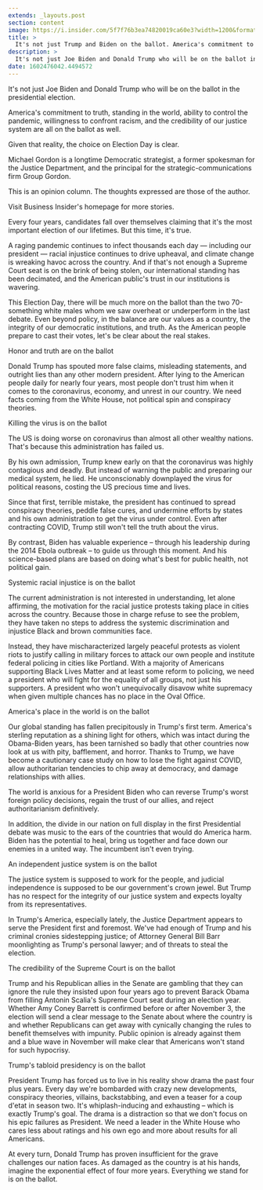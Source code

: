 ```yaml
--- 
extends: _layouts.post 
section: content 
image: https://i.insider.com/5f7f76b3ea74820019ca60e3?width=1200&format=jpeg 
title: > 
  It's not just Trump and Biden on the ballot. America's commitment to truth and democracy is too. 
description: > 
  It's not just Joe Biden and Donald Trump who will be on the ballot in the presidential election.America's commitment to truth, standing in the world, ability to control the pandemic, willingness to confront racism, and the credibility of our justice system are all on the ballot as well.Given that reality, the choice on Election Day is clear.An independent justice system is on the ballotThe justice system is supposed to work for the people, and judicial independence is supposed to be our government's crown jewel.But Trump has no respect for the integrity of our justice system and expects loyalty from its representatives. 
date: 1602476042.4494572 
--- 
```

It's not just Joe Biden and Donald Trump who will be on the ballot in the presidential election.

America's commitment to truth, standing in the world, ability to control the pandemic, willingness to confront racism, and the credibility of our justice system are all on the ballot as well.

Given that reality, the choice on Election Day is clear.

Michael Gordon is a longtime Democratic strategist, a former spokesman for the Justice Department, and the principal for the strategic-communications firm Group Gordon.

This is an opinion column. The thoughts expressed are those of the author.

Visit Business Insider's homepage for more stories.

Every four years, candidates fall over themselves claiming that it's the most important election of our lifetimes. But this time, it's true.

A raging pandemic continues to infect thousands each day — including our president — racial injustice continues to drive upheaval, and climate change is wreaking havoc across the country. And if that's not enough a Supreme Court seat is on the brink of being stolen, our international standing has been decimated, and the American public's trust in our institutions is wavering.

This Election Day, there will be much more on the ballot than the two 70-something white males whom we saw overheat or underperform in the last debate. Even beyond policy, in the balance are our values as a country, the integrity of our democratic institutions, and truth. As the American people prepare to cast their votes, let's be clear about the real stakes.

Honor and truth are on the ballot

Donald Trump has spouted more false claims, misleading statements, and outright lies than any other modern president. After lying to the American people daily for nearly four years, most people don't trust him when it comes to the coronavirus, economy, and unrest in our country. We need facts coming from the White House, not political spin and conspiracy theories.

Killing the virus is on the ballot

The US is doing worse on coronavirus than almost all other wealthy nations. That's because this administration has failed us.

By his own admission, Trump knew early on that the coronavirus was highly contagious and deadly. But instead of warning the public and preparing our medical system, he lied. He unconscionably downplayed the virus for political reasons, costing the US precious time and lives.

Since that first, terrible mistake, the president has continued to spread conspiracy theories, peddle false cures, and undermine efforts by states and his own administration to get the virus under control. Even after contracting COVID, Trump still won't tell the truth about the virus.

By contrast, Biden has valuable experience – through his leadership during the 2014 Ebola outbreak – to guide us through this moment. And his science-based plans are based on doing what's best for public health, not political gain.

Systemic racial injustice is on the ballot

The current administration is not interested in understanding, let alone affirming, the motivation for the racial justice protests taking place in cities across the country. Because those in charge refuse to see the problem, they have taken no steps to address the systemic discrimination and injustice Black and brown communities face.

Instead, they have mischaracterized largely peaceful protests as violent riots to justify calling in military forces to attack our own people and institute federal policing in cities like Portland. With a majority of Americans supporting Black Lives Matter and at least some reform to policing, we need a president who will fight for the equality of all groups, not just his supporters. A president who won't unequivocally disavow white supremacy when given multiple chances has no place in the Oval Office.

America's place in the world is on the ballot

Our global standing has fallen precipitously in Trump's first term. America's sterling reputation as a shining light for others, which was intact during the Obama-Biden years, has been tarnished so badly that other countries now look at us with pity, bafflement, and horror. Thanks to Trump, we have become a cautionary case study on how to lose the fight against COVID, allow authoritarian tendencies to chip away at democracy, and damage relationships with allies.

The world is anxious for a President Biden who can reverse Trump's worst foreign policy decisions, regain the trust of our allies, and reject authoritarianism definitively.

In addition, the divide in our nation on full display in the first Presidential debate was music to the ears of the countries that would do America harm. Biden has the potential to heal, bring us together and face down our enemies in a united way. The incumbent isn't even trying.

An independent justice system is on the ballot

The justice system is supposed to work for the people, and judicial independence is supposed to be our government's crown jewel. But Trump has no respect for the integrity of our justice system and expects loyalty from its representatives.

In Trump's America, especially lately, the Justice Department appears to serve the President first and foremost. We've had enough of Trump and his criminal cronies sidestepping justice; of Attorney General Bill Barr moonlighting as Trump's personal lawyer; and of threats to steal the election.

The credibility of the Supreme Court is on the ballot

Trump and his Republican allies in the Senate are gambling that they can ignore the rule they insisted upon four years ago to prevent Barack Obama from filling Antonin Scalia's Supreme Court seat during an election year. Whether Amy Coney Barrett is confirmed before or after November 3, the election will send a clear message to the Senate about where the country is and whether Republicans can get away with cynically changing the rules to benefit themselves with impunity. Public opinion is already against them and a blue wave in November will make clear that Americans won't stand for such hypocrisy.

Trump's tabloid presidency is on the ballot

President Trump has forced us to live in his reality show drama the past four plus years. Every day we're bombarded with crazy new developments, conspiracy theories, villains, backstabbing, and even a teaser for a coup d'etat in season two. It's whiplash-inducing and exhausting – which is exactly Trump's goal. The drama is a distraction so that we don't focus on his epic failures as President. We need a leader in the White House who cares less about ratings and his own ego and more about results for all Americans.

At every turn, Donald Trump has proven insufficient for the grave challenges our nation faces. As damaged as the country is at his hands, imagine the exponential effect of four more years. Everything we stand for is on the ballot.
